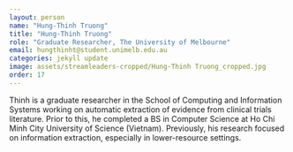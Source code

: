 ```yaml
---
layout: person
name: "Hung-Thinh Truong"
title: "Hung-Thinh Truong"
role: "Graduate Researcher, The University of Melbourne"
email: hungthinht@student.unimelb.edu.au
categories: jekyll update
image: assets/streamleaders-cropped/Hung-Thinh Truong_cropped.jpg
order: 17
---
```

Thinh is a graduate researcher in the School of Computing and Information Systems working on automatic extraction of evidence from clinical trials literature. Prior to this, he completed a BS in Computer Science at Ho Chi Minh City University of Science (Vietnam). Previously, his research focused on information extraction, especially in lower-resource settings.

